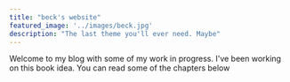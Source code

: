 ```yaml
---
title: "beck's website"
featured_image: '../images/beck.jpg'
description: "The last theme you'll ever need. Maybe"
---
```

Welcome to my blog with some of my work in progress. I've been working on this book idea. You can read some of the chapters below
